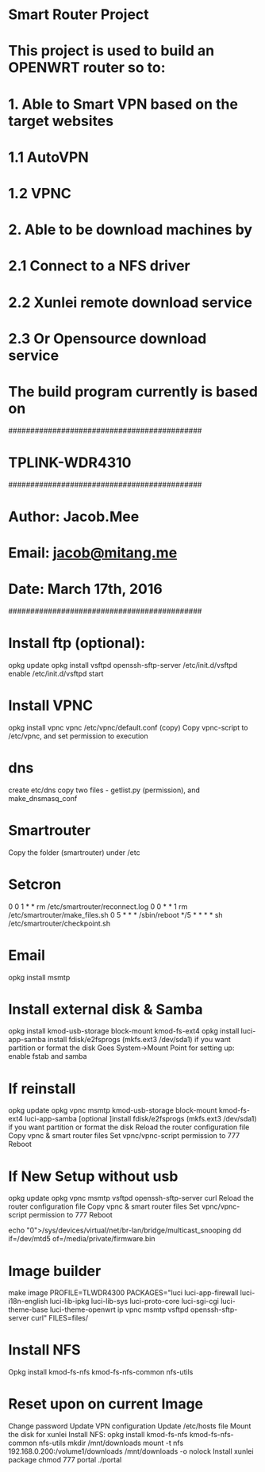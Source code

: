 # Smart Router Project
# This project is used to build an OPENWRT router so to:
# 1. Able to Smart VPN based on the target websites
#	1.1 AutoVPN
#	1.2 VPNC
# 2. Able to be download machines by
#	2.1 Connect to a NFS driver
#	2.2 Xunlei remote download service
#	2.3 Or Opensource download service
# The build program currently is based on
############################################
#	TPLINK-WDR4310
############################################
# Author:	Jacob.Mee
# Email:	jacob@mitang.me
# Date:		March 17th, 2016
############################################

# Install ftp (optional):
opkg update
opkg install vsftpd openssh-sftp-server
/etc/init.d/vsftpd enable
/etc/init.d/vsftpd start

# Install VPNC
opkg install vpnc
vpnc /etc/vpnc/default.conf (copy)
Copy vpnc-script to /etc/vpnc, and set permission to execution

# dns
create etc/dns
copy two files - getlist.py (permission), and make_dnsmasq_conf

# Smartrouter
Copy the folder (smartrouter) under /etc

# Setcron
0 0 1 * * rm /etc/smartrouter/reconnect.log
0 0 * * 1 rm /etc/smartrouter/make_files.sh
0 5 * * * /sbin/reboot
*/5 * * * * sh /etc/smartrouter/checkpoint.sh

# Email
opkg install msmtp

# Install external disk & Samba
opkg install kmod-usb-storage block-mount kmod-fs-ext4
opkg install luci-app-samba
install fdisk/e2fsprogs (mkfs.ext3 /dev/sda1) if you want partition or format the disk
Goes System->Mount Point for setting up: enable fstab and samba

# If reinstall
opkg update
opkg vpnc msmtp kmod-usb-storage block-mount kmod-fs-ext4 luci-app-samba
[optional ]install fdisk/e2fsprogs (mkfs.ext3 /dev/sda1) if you want partition or format the disk
Reload the router configuration file
Copy vpnc & smart router files
Set vpnc/vpnc-script permission to 777
Reboot

# If New Setup without usb
opkg update
opkg vpnc msmtp vsftpd openssh-sftp-server curl
Reload the router configuration file
Copy vpnc & smart router files
Set vpnc/vpnc-script permission to 777
Reboot

echo "0">/sys/devices/virtual/net/br-lan/bridge/multicast_snooping
dd if=/dev/mtd5 of=/media/private/firmware.bin

# Image builder
make image PROFILE=TLWDR4300 PACKAGES="luci luci-app-firewall luci-i18n-english luci-lib-ipkg luci-lib-sys luci-proto-core luci-sgi-cgi luci-theme-base luci-theme-openwrt ip vpnc msmtp vsftpd openssh-sftp-server curl" FILES=files/

# Install NFS
Opkg install kmod-fs-nfs kmod-fs-nfs-common nfs-utils

# Reset upon on current Image
Change password
Update VPN configuration
Update /etc/hosts file
Mount the disk for xunlei
Install NFS: opkg install kmod-fs-nfs kmod-fs-nfs-common nfs-utils
mkdir /mnt/downloads
mount -t nfs 192.168.0.200:/volume1/downloads /mnt/downloads -o nolock
Install xunlei package
chmod 777 portal
./portal
